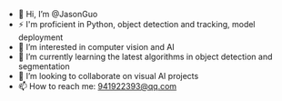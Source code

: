 - 👋 Hi, I’m @JasonGuo
- ⚡ I'm proficient in Python, object detection and tracking, model deployment
- 👀 I’m interested in computer vision and AI
- 🌱 I’m currently learning the latest algorithms in object detection and segmentation
- 💞️ I’m looking to collaborate on visual AI projects
- 📫 How to reach me: 941922393@qq.com
